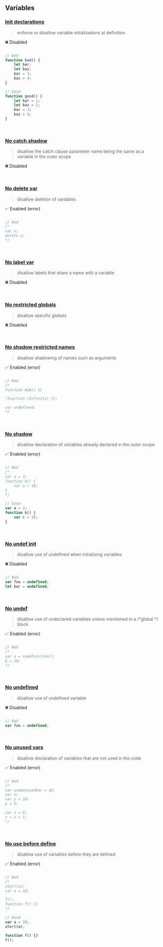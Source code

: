 
## Variables


### [Init declarations](http://eslint.org/docs/rules/init-declarations)

> enforce or disallow variable initializations at definition


:x: Disabled

```javascript

// Bad
function bad() {
	let bar;
	let baz;
	bar = 3;
	baz = 4;
}

// Good
function good() {
	let bar = 1;
	let baz = 2;
	bar = 3;
	baz = 4;
}

```
<br />



### [No catch shadow](http://eslint.org/docs/rules/no-catch-shadow)

> disallow the catch clause parameter name being the same as a variable in the outer scope


:x: Disabled

<br />



### [No delete var](http://eslint.org/docs/rules/no-delete-var)

> disallow deletion of variables


:white_check_mark: Enabled (error)

```javascript

// Bad
/*
var x;
delete x;
*/

```
<br />



### [No label var](http://eslint.org/docs/rules/no-label-var)

> disallow labels that share a name with a variable


:x: Disabled

<br />



### [No restricted globals](http://eslint.org/docs/rules/no-restricted-globals)

> disallow specific globals


:x: Disabled

<br />



### [No shadow restricted names](http://eslint.org/docs/rules/no-shadow-restricted-names)

> disallow shadowing of names such as arguments


:white_check_mark: Enabled (error)

```javascript

// Bad
/*
function NaN() {}

!function (Infinity) {};

var undefined;
*/

```
<br />



### [No shadow](http://eslint.org/docs/rules/no-shadow)

> disallow declaration of variables already declared in the outer scope


:white_check_mark: Enabled (error)

```javascript

// Bad
/*
var a = 3;
function b() {
	var a = 10;
}
*/

// Good
var a = 3;
function b() {
	var c = 10;
}

```
<br />



### [No undef init](http://eslint.org/docs/rules/no-undef-init)

> disallow use of undefined when initializing variables


:x: Disabled

```javascript

// Bad
var foo = undefined;
let bar = undefined;

```
<br />



### [No undef](http://eslint.org/docs/rules/no-undef)

> disallow use of undeclared variables unless mentioned in a /*global */ block


:white_check_mark: Enabled (error)

```javascript

// Bad
/*
var a = someFunction();
b = 10;
*/

```
<br />



### [No undefined](http://eslint.org/docs/rules/no-undefined)

> disallow use of undefined variable


:x: Disabled

```javascript

// Bad
var foo = undefined;

```
<br />



### [No unused vars](http://eslint.org/docs/rules/no-unused-vars)

> disallow declaration of variables that are not used in the code


:white_check_mark: Enabled (error)

```javascript

// Bad
/*
var someUnusedVar = 42;
var x;
var y = 10;
y = 5;

var z = 0;
z = z + 1;
*/

```
<br />



### [No use before define](http://eslint.org/docs/rules/no-use-before-define)

> disallow use of variables before they are defined


:white_check_mark: Enabled (error)

```javascript

// Bad
/*
alert(a);
var a = 10;

f();
function f() {}
*/

// Good
var a = 10;
alert(a);

function f() {}
f();

```
<br />


